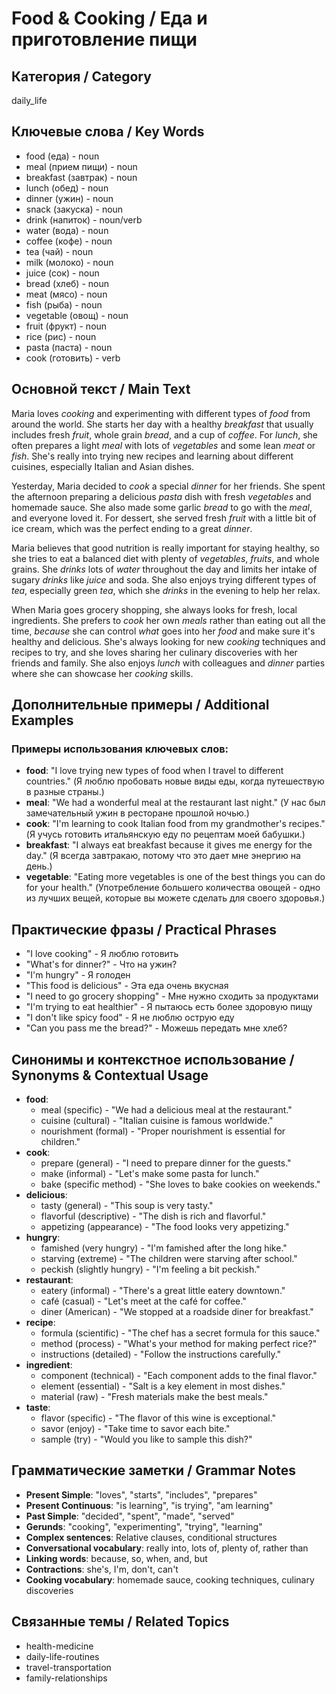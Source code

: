 # Food & Cooking / Еда и приготовление пищи

## Категория / Category
daily_life


## Ключевые слова / Key Words
- food (еда) - noun
- meal (прием пищи) - noun
- breakfast (завтрак) - noun
- lunch (обед) - noun
- dinner (ужин) - noun
- snack (закуска) - noun
- drink (напиток) - noun/verb
- water (вода) - noun
- coffee (кофе) - noun
- tea (чай) - noun
- milk (молоко) - noun
- juice (сок) - noun
- bread (хлеб) - noun
- meat (мясо) - noun
- fish (рыба) - noun
- vegetable (овощ) - noun
- fruit (фрукт) - noun
- rice (рис) - noun
- pasta (паста) - noun
- cook (готовить) - verb

## Основной текст / Main Text

Maria loves *cooking* and experimenting with different types of *food* from around the world. She starts her day with a healthy *breakfast* that usually includes fresh *fruit*, whole grain *bread*, and a cup of *coffee*. For *lunch*, she often prepares a light *meal* with lots of *vegetables* and some lean *meat* or *fish*. She's really into trying new recipes and learning about different cuisines, especially Italian and Asian dishes.

Yesterday, Maria decided to *cook* a special *dinner* for her friends. She spent the afternoon preparing a delicious *pasta* dish with fresh *vegetables* and homemade sauce. She also made some garlic *bread* to go with the *meal*, and everyone loved it. For dessert, she served fresh *fruit* with a little bit of ice cream, which was the perfect ending to a great *dinner*.

Maria believes that good nutrition is really important for staying healthy, so she tries to eat a balanced diet with plenty of *vegetables*, *fruits*, and whole grains. She *drinks* lots of *water* throughout the day and limits her intake of sugary *drinks* like *juice* and soda. She also enjoys trying different types of *tea*, especially green *tea*, which she *drinks* in the evening to help her relax.

When Maria goes grocery shopping, she always looks for fresh, local ingredients. She prefers to *cook* her own *meals* rather than eating out all the time, *because* she can control *what* goes into her *food* and make sure it's healthy and delicious. She's always looking for new *cooking* techniques and recipes to try, and she loves sharing her culinary discoveries with her friends and family. She also enjoys *lunch* with colleagues and *dinner* parties where she can showcase her *cooking* skills.

## Дополнительные примеры / Additional Examples

### Примеры использования ключевых слов:
- **food**: "I love trying new types of food when I travel to different countries." (Я люблю пробовать новые виды еды, когда путешествую в разные страны.)
- **meal**: "We had a wonderful meal at the restaurant last night." (У нас был замечательный ужин в ресторане прошлой ночью.)
- **cook**: "I'm learning to cook Italian food from my grandmother's recipes." (Я учусь готовить итальянскую еду по рецептам моей бабушки.)
- **breakfast**: "I always eat breakfast because it gives me energy for the day." (Я всегда завтракаю, потому что это дает мне энергию на день.)
- **vegetable**: "Eating more vegetables is one of the best things you can do for your health." (Употребление большего количества овощей - одно из лучших вещей, которые вы можете сделать для своего здоровья.)

## Практические фразы / Practical Phrases

- "I love cooking" - Я люблю готовить
- "What's for dinner?" - Что на ужин?
- "I'm hungry" - Я голоден
- "This food is delicious" - Эта еда очень вкусная
- "I need to go grocery shopping" - Мне нужно сходить за продуктами
- "I'm trying to eat healthier" - Я пытаюсь есть более здоровую пищу
- "I don't like spicy food" - Я не люблю острую еду
- "Can you pass me the bread?" - Можешь передать мне хлеб?

## Синонимы и контекстное использование / Synonyms & Contextual Usage

- **food**: 
  - meal (specific) - "We had a delicious meal at the restaurant."
  - cuisine (cultural) - "Italian cuisine is famous worldwide."
  - nourishment (formal) - "Proper nourishment is essential for children."
- **cook**: 
  - prepare (general) - "I need to prepare dinner for the guests."
  - make (informal) - "Let's make some pasta for lunch."
  - bake (specific method) - "She loves to bake cookies on weekends."
- **delicious**: 
  - tasty (general) - "This soup is very tasty."
  - flavorful (descriptive) - "The dish is rich and flavorful."
  - appetizing (appearance) - "The food looks very appetizing."
- **hungry**: 
  - famished (very hungry) - "I'm famished after the long hike."
  - starving (extreme) - "The children were starving after school."
  - peckish (slightly hungry) - "I'm feeling a bit peckish."
- **restaurant**: 
  - eatery (informal) - "There's a great little eatery downtown."
  - café (casual) - "Let's meet at the café for coffee."
  - diner (American) - "We stopped at a roadside diner for breakfast."
- **recipe**: 
  - formula (scientific) - "The chef has a secret formula for this sauce."
  - method (process) - "What's your method for making perfect rice?"
  - instructions (detailed) - "Follow the instructions carefully."
- **ingredient**: 
  - component (technical) - "Each component adds to the final flavor."
  - element (essential) - "Salt is a key element in most dishes."
  - material (raw) - "Fresh materials make the best meals."
- **taste**: 
  - flavor (specific) - "The flavor of this wine is exceptional."
  - savor (enjoy) - "Take time to savor each bite."
  - sample (try) - "Would you like to sample this dish?"

## Грамматические заметки / Grammar Notes

- **Present Simple**: "loves", "starts", "includes", "prepares"
- **Present Continuous**: "is learning", "is trying", "am learning"
- **Past Simple**: "decided", "spent", "made", "served"
- **Gerunds**: "cooking", "experimenting", "trying", "learning"
- **Complex sentences**: Relative clauses, conditional structures
- **Conversational vocabulary**: really into, lots of, plenty of, rather than
- **Linking words**: because, so, when, and, but
- **Contractions**: she's, I'm, don't, can't
- **Cooking vocabulary**: homemade sauce, cooking techniques, culinary discoveries

## Связанные темы / Related Topics

- health-medicine
- daily-life-routines
- travel-transportation
- family-relationships

